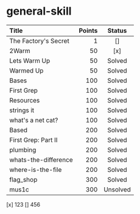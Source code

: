 # general-skill

Title				|Points	|Status
:---				|---:	|:---:
The Factory's Secret|  1	|[]	
2Warm				| 50	|[x]
Lets Warm Up		| 50	|Solved
Warmed Up			| 50	|Solved
Bases				|100	|Solved
First Grep			|100	|Solved
Resources			|100	|Solved
strings it			|100	|Solved
what's a net cat?	|100	|Solved
Based				|200	|Solved
First Grep: Part II |200	|Solved
plumbing			|200	|Solved
whats-the-difference|200	|Solved
where-is-the-file	|200	|Solved
flag_shop			|300	|Solved
mus1c				|300	|Unsolved

[x] 123
[] 456
